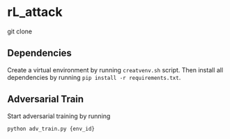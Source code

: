 # rL_attack

git clone 

## Dependencies

Create a virtual environment by running `creatvenv.sh` script. Then install all dependencies by running `pip install -r requirements.txt`.


## Adversarial Train

Start adversarial training by running 
```
python adv_train.py {env_id}
```
